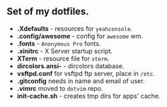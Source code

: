 Set of my dotfiles.
-------------------

-	__.Xdefaults__ - resources for `yeahconsole`.
-	__.config/awesome__ - config for `awesome` wm.
-	__.fonts__ - `Anonymous Pro` fonts.
-	__.xinitrc__ - X Server startup script.
-	__XTerm__ - resource file for `xterm`.
-	__dircolors.ansi-__ - dircolors database.
-	__vsftpd.conf__ for vsftpd ftp server, place in `/etc`.
-   __.gitconfig__ needs in name and email of user.
-   __.vimrc__ moved to `dotvim` repo.
-   __init-cache.sh__ - creates tmp dirs for apps' cache.
